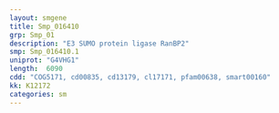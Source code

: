 ```yaml
---
layout: smgene
title: Smp_016410
grp: Smp_01
description: "E3 SUMO protein ligase RanBP2"
smp: Smp_016410.1
uniprot: "G4VHG1"
length:  6090
cdd: "COG5171, cd00835, cd13179, cl17171, pfam00638, smart00160"
kk: K12172
categories: sm
---
```

